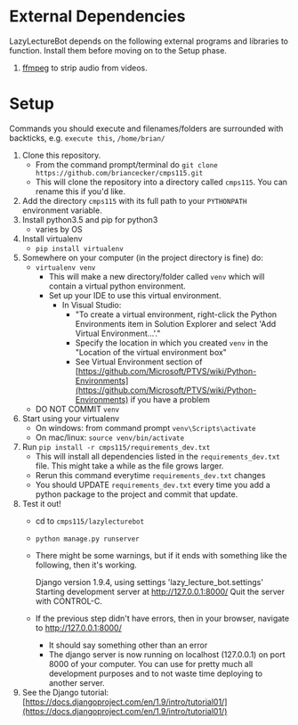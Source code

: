 # External Dependencies
LazyLectureBot depends on the following external programs and libraries to function. Install them before moving on to
the Setup phase.

1. [ffmpeg](thttps://www.ffmpeg.org/) to strip audio from videos. 

# Setup
Commands you should execute and filenames/folders are surrounded with backticks, e.g. `execute this`, `/home/brian/`

1. Clone this repository.
    - From the command prompt/terminal do `git clone https://github.com/briancecker/cmps115.git`
    - This will clone the repository into a directory called `cmps115`. You can rename this if you'd like.
2. Add the directory `cmps115` with its full path to your `PYTHONPATH` environment variable.
3. Install python3.5 and pip for python3
    - varies by OS
4. Install virtualenv
    - `pip install virtualenv`
5. Somewhere on your computer (in the project directory is fine) do:
    - `virtualenv venv`
        - This will make a new directory/folder called `venv` which will contain a virtual python environment.
        - Set up your IDE to use this virtual environment.
            - In Visual Studio:
                - "To create a virtual environment, right-click the Python Environments item in Solution Explorer and select 'Add Virtual Environment...'."
                - Specify the location in which you created `venv` in the "Location of the virtual environment box"
                - See Virtual Environment section of
                [https://github.com/Microsoft/PTVS/wiki/Python-Environments](https://github.com/Microsoft/PTVS/wiki/Python-Environments) if you have a problem
    - DO NOT COMMIT `venv`
6. Start using your virtualenv
    - On windows: from command prompt `venv\Scripts\activate`
    - On mac/linux: `source venv/bin/activate`
7. Run `pip install -r cmps115/requirements_dev.txt`
    - This will install all dependencies listed in the `requirements_dev.txt` file. This might take a while as the file grows larger.
    - Rerun this command everytime `requirements_dev.txt` changes
    - You should UPDATE `requirements_dev.txt` every time you add a python package to the project and commit that update.
8. Test it out!
    - cd to `cmps115/lazylecturebot`
    - `python manage.py runserver`
    - There might be some warnings, but if it ends with something like the following, then it's working.

        Django version 1.9.4, using settings 'lazy_lecture_bot.settings'
        Starting development server at http://127.0.0.1:8000/
        Quit the server with CONTROL-C.
    - If the previous step didn't have errors, then in your browser, navigate to http://127.0.0.1:8000/
        - It should say something other than an error
        - The django server is now running on localhost (127.0.0.1) on port 8000 of your computer. You can use
        for pretty much all development purposes and to not waste time deploying to another server.
8. See the Django tutorial: [https://docs.djangoproject.com/en/1.9/intro/tutorial01/](https://docs.djangoproject.com/en/1.9/intro/tutorial01/)

